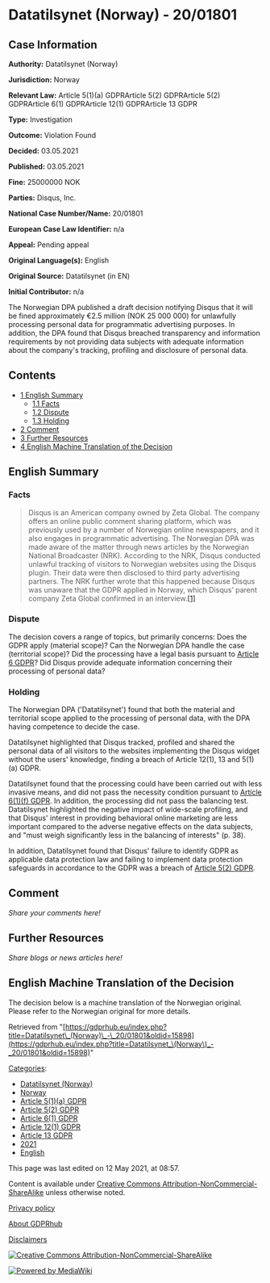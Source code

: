 # Datatilsynet (Norway) - 20/01801

## Case Information

**Authority:** Datatilsynet (Norway)

**Jurisdiction:** Norway

**Relevant Law:** Article 5(1)(a) GDPRArticle 5(2) GDPRArticle 5(2) GDPRArticle 6(1) GDPRArticle 12(1) GDPRArticle 13 GDPR

**Type:** Investigation

**Outcome:** Violation Found

**Decided:** 03.05.2021

**Published:** 03.05.2021

**Fine:** 25000000 NOK

**Parties:** Disqus, Inc.

**National Case Number/Name:** 20/01801

**European Case Law Identifier:** n/a

**Appeal:** Pending appeal

**Original Language(s):** English

**Original Source:** Datatilsynet (in EN)

**Initial Contributor:** n/a

The Norwegian DPA published a draft decision notifying Disqus that it will be fined approximately €2.5 million (NOK 25 000 000) for unlawfully processing personal data for programmatic advertising purposes. In addition, the DPA found that Disqus breached transparency and information requirements by not providing data subjects with adequate information about the company's tracking, profiling and disclosure of personal data.

## Contents

*   [1 English Summary](#English_Summary)
    *   [1.1 Facts](#Facts)
    *   [1.2 Dispute](#Dispute)
    *   [1.3 Holding](#Holding)
*   [2 Comment](#Comment)
*   [3 Further Resources](#Further_Resources)
*   [4 English Machine Translation of the Decision](#English_Machine_Translation_of_the_Decision)

## English Summary

### Facts

> Disqus is an American company owned by Zeta Global. The company offers an online public comment sharing platform, which was previously used by a number of Norwegian online newspapers, and it also engages in programmatic advertising. The Norwegian DPA was made aware of the matter through news articles by the Norwegian National Broadcaster (NRK). According to the NRK, Disqus conducted unlawful tracking of visitors to Norwegian websites using the Disqus plugin. Their data were then disclosed to third party advertising partners. The NRK further wrote that this happened because Disqus was unaware that the GDPR applied in Norway, which Disqus’ parent company Zeta Global confirmed in an interview.[\[1\]](https://www.datatilsynet.no/en/news/2021/intent-to-issue--25-million-fine-to-disqus-inc/)

### Dispute

The decision covers a range of topics, but primarily concerns: Does the GDPR apply (material scope)? Can the Norwegian DPA handle the case (territorial scope)? Did the processing have a legal basis pursuant to [Article 6 GDPR](/index.php?title=Article_6_GDPR "Article 6 GDPR")? Did Disqus provide adequate information concerning their processing of personal data?

### Holding

The Norwegian DPA ('Datatilsynet') found that both the material and territorial scope applied to the processing of personal data, with the DPA having competence to decide the case.

Datatilsynet highlighted that Disqus tracked, profiled and shared the personal data of all visitors to the websites implementing the Disqus widget without the users' knowledge, finding a breach of Article 12(1), 13 and 5(1)(a) GDPR.

Datatilsynet found that the processing could have been carried out with less invasive means, and did not pass the necessity condition pursuant to [Article 6(1)(f) GDPR](/index.php?title=Article_6_GDPR#1f "Article 6 GDPR"). In addition, the processing did not pass the balancing test. Datatilsynet highlighted the negative impact of wide-scale profiling, and that Disqus' interest in providing behavioral online marketing are less important compared to the adverse negative effects on the data subjects, and "must weigh significantly less in the balancing of interests" (p. 38).

In addition, Datatilsynet found that Disqus' failure to identify GDPR as applicable data protection law and failing to implement data protection safeguards in accordance to the GDPR was a breach of [Article 5(2) GDPR](/index.php?title=Article_5_GDPR#2 "Article 5 GDPR").

## Comment

_Share your comments here!_

## Further Resources

_Share blogs or news articles here!_

## English Machine Translation of the Decision

The decision below is a machine translation of the Norwegian original. Please refer to the Norwegian original for more details.

Retrieved from "[https://gdprhub.eu/index.php?title=Datatilsynet\_(Norway)\_-\_20/01801&oldid=15898](https://gdprhub.eu/index.php?title=Datatilsynet_\(Norway\)_-_20/01801&oldid=15898)"

[Categories](/index.php?title=Special:Categories "Special:Categories"):

*   [Datatilsynet (Norway)](/index.php?title=Category:Datatilsynet_\(Norway\) "Category:Datatilsynet (Norway)")
*   [Norway](/index.php?title=Category:Norway "Category:Norway")
*   [Article 5(1)(a) GDPR](/index.php?title=Category:Article_5\(1\)\(a\)_GDPR "Category:Article 5(1)(a) GDPR")
*   [Article 5(2) GDPR](/index.php?title=Category:Article_5\(2\)_GDPR "Category:Article 5(2) GDPR")
*   [Article 6(1) GDPR](/index.php?title=Category:Article_6\(1\)_GDPR "Category:Article 6(1) GDPR")
*   [Article 12(1) GDPR](/index.php?title=Category:Article_12\(1\)_GDPR "Category:Article 12(1) GDPR")
*   [Article 13 GDPR](/index.php?title=Category:Article_13_GDPR "Category:Article 13 GDPR")
*   [2021](/index.php?title=Category:2021 "Category:2021")
*   [English](/index.php?title=Category:English "Category:English")

This page was last edited on 12 May 2021, at 08:57.

Content is available under [Creative Commons Attribution-NonCommercial-ShareAlike](https://creativecommons.org/licenses/by-nc-sa/4.0/) unless otherwise noted.

[Privacy policy](/index.php?title=GDPRhub:Privacy_policy)

[About GDPRhub](/index.php?title=GDPRhub:About)

[Disclaimers](/index.php?title=GDPRhub:General_disclaimer)

[![Creative Commons Attribution-NonCommercial-ShareAlike](/resources/assets/licenses/cc-by-nc-sa.png)](https://creativecommons.org/licenses/by-nc-sa/4.0/)

[![Powered by MediaWiki](/resources/assets/poweredby_mediawiki_88x31.png)](https://www.mediawiki.org/)